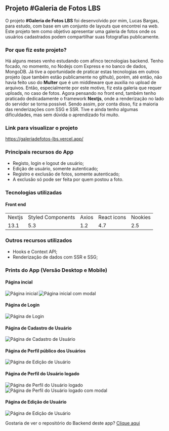## Projeto #Galeria de Fotos LBS
O projeto **#Galeria de Fotos LBS** foi desenvolvido por mim, Lucas Bargas, para estudo, com base em um conjunto de layouts que encontrei na web. Este projeto tem como objetivo apresentar uma galeria de fotos onde os usuários cadastrados podem compartilhar suas fotografias publicamente.

### Por que fiz este projeto?
Há alguns meses venho estudando com afinco tecnologias backend. Tenho focado, no momento, no Nodejs com Express e no banco de dados, MongoDB. Já tive a oportunidade de praticar estas tecnologias em outros projeto (que também estão publicamente no github), porém, até então, não havia feito uso do **Multer** que é um middleware que auxilia no upload de arquivos. Então, especialmente por este motivo, fiz esta galeria que requer uploads, no caso de fotos.
Agora pensando no front end, também tenho praticado dedicadamente o framework **Nextjs**, onde a renderização no lado do servidor se torna possível. Sendo assim, por conta disso, fiz a maioria das renderizações com SSG e SSR. Tive e ainda tenho algumas dificuldades, mas sem dúvida o aprendizado foi muito.

### Link para visualizar o projeto
<https://galeriadefotos-lbs.vercel.app/>

### Principais recursos do App
* Registo, login e logout de usuário;
* Edição de usuário, somente autenticado;
* Registro e exclusão de fotos, somente autenticado;
* A exclusão só pode ser feita por quem postou a foto.

### Tecnologias utilizadas
#### Front end
<table>
  <tr>
    <td>Nextjs</td>
    <td>Styled Components</td>
    <td>Axios</td>
    <td>React icons</td>
    <td>Nookies</td>
  </tr>
  <tr>
    <td>13.1</td>
    <td>5.3</td>
    <td>1.2</td>
    <td>4.7</td>
    <td>2.5</td>
  <tr>
</table>

### Outros recursos utilizados
* Hooks e Context API;
* Renderização de dados com SSR e SSG;

### Prints do App (Versão Desktop e Mobile)

#### Página incial
<img alt="Página inicial" src="https://user-images.githubusercontent.com/76006347/212766458-d37133b3-65e4-4a2a-8712-8a63b88bf050.png">
<img alt="Página inicial com modal" src="https://user-images.githubusercontent.com/76006347/212767020-315c9325-017f-4c11-bcba-2906d385a35e.png">

#### Página de Login
<img alt="Página de Login" src="https://user-images.githubusercontent.com/76006347/212766925-40a5b11c-da6b-469b-ad60-feae435e4b9f.png">

#### Página de Cadastro de Usuário
<img alt="Página de Cadastro de Usuário" src="https://user-images.githubusercontent.com/76006347/212767108-6f4f573e-d159-470c-bb56-e004826337a9.png">

#### Página de Perfil público dos Usuários
<img alt="Página de Edição de Usuário" src="https://user-images.githubusercontent.com/76006347/212767419-4c91f658-b61c-476b-a03c-998f187248b0.png">

#### Página de Perfil do Usuário logado
<img alt="Página de Perfil do Usuário logado" src="https://user-images.githubusercontent.com/76006347/212767519-fe93793a-1b7f-4874-aa65-1778ee7aeca2.png">
<img alt="Página de Perfil do Usuário logado com modal" src="https://user-images.githubusercontent.com/76006347/212767665-1fdf7125-24e4-4ff0-acec-6389e0855925.png">

#### Página de Edição de Usuário
<img alt="Página de Edição de Usuário" src="https://user-images.githubusercontent.com/76006347/212767790-5e9c6353-b25f-4b07-bf8e-5dcf34f43255.png">

Gostaria de ver o repositório do Backend deste app?
[Clique aqui](https://github.com/LucasBargas/lbs_photo_gallery_backend)
